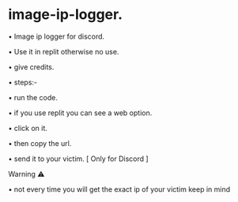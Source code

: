 # image-ip-logger.

• Image ip logger for discord.

• Use it in replit otherwise no use.

• give credits.

• steps:-

• run the code.

• if you use replit you can see a web option.

• click on it.
 
• then copy the url.

• send it to your victim. [ Only for Discord ]

Warning ⚠️

• not every time you will get the exact ip of your victim keep in mind


